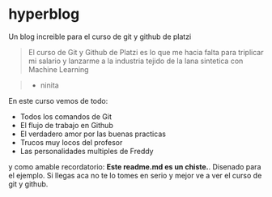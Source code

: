 # hyperblog
Un blog increible para el curso de git y github de platzi
>El curso de Git y Github de Platzi es lo que me hacia falta para triplicar mi salario y lanzarme a la industria tejido de la lana sintetica con Machine Learning

> - ninita

En este curso vemos de todo:
* Todos los comandos de Git
* El flujo de trabajo en Github
* El verdadero amor por las buenas practicas
* Trucos muy locos del profesor
* Las personalidades multiples de Freddy

y como amable recordatorio: **Este readme.md es un chiste.**. Disenado para el ejemplo. Si llegas aca no te lo tomes en serio y mejor ve a ver el curso de git y github.